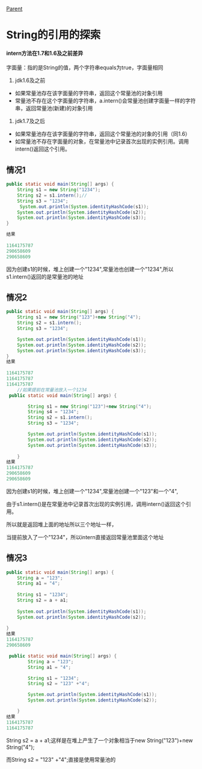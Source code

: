 [Parent](../README.md)
# String的引用的探索

#### intern方法在1.7和1.6及之前差异

字面量：指的是String的值，两个字符串equals为true，字面量相同

1. jdk1.6及之前

- 如果常量池存在该字面量的字符串，返回这个常量池的对象引用
- 常量池不存在这个字面量的字符串，a.intern()会常量池创建字面量一样的字符串，返回常量池(新建)的对象引用

1. jdk1.7及之后

- 如果常量池存在该字面量的字符串，返回这个常量池的对象的引用（同1.6）
- 如常量池不存在字面量的对象，在常量池中记录首次出现的实例引用。调用intern()返回这个引用。

## 情况1

```java
public static void main(String[] args) {
    String s1 = new String("1234");
    String s2 = s1.intern();//
    String s3 = "1234";
     System.out.println(System.identityHashCode(s1));
    System.out.println(System.identityHashCode(s2));
    System.out.println(System.identityHashCode(s3));
}

结果
    
1164175787
290658609
290658609
```

因为创建s1的时候，堆上创建一个"1234",常量池也创建一个"1234",所以s1.intern()返回的是常量池的地址



## 情况2

```java
public static void main(String[] args) {
    String s1 = new String("123")+new String("4");
    String s2 = s1.intern();
    String s3 = "1234";

    System.out.println(System.identityHashCode(s1));
    System.out.println(System.identityHashCode(s2));
    System.out.println(System.identityHashCode(s3));
}
结果
    
1164175787
1164175787
1164175787
    //如果提前在常量池放入一个1234
 public static void main(String[] args) {

        String s1 = new String("123")+new String("4");
        String s4 = "1234";
        String s2 = s1.intern();
        String s3 = "1234";

        System.out.println(System.identityHashCode(s1));
        System.out.println(System.identityHashCode(s2));
        System.out.println(System.identityHashCode(s3));
   
    }
结果
1164175787
290658609
290658609
```

因为创建s1的时候，堆上创建一个"1234",常量池创建一个"123"和一个"4",

由于s1.intern()是在常量池中记录首次出现的实例引用，调用intern()返回这个引用。

所以就是返回堆上面的地址所以三个地址一样，

当提前放入了一个"1234"，所以intern直接返回常量池里面这个地址

## 情况3

```java
public static void main(String[] args) {
    String a = "123";
    String a1 = "4";
    
    String s1 = "1234";
    String s2 = a + a1;
    
    System.out.println(System.identityHashCode(s1));
    System.out.println(System.identityHashCode(s2));
  
}
结果
1164175787
290658609

 public static void main(String[] args) {
        String a = "123";
        String a1 = "4";

        String s1 = "1234";
        String s2 = "123" +"4";

        System.out.println(System.identityHashCode(s1));
        System.out.println(System.identityHashCode(s2));

    }
结果
1164175787
1164175787

```

 String s2 = a + a1;这样是在堆上产生了一个对象相当于new String("123")+new String("4");

而String s2 = "123" +"4";直接是使用常量池的
